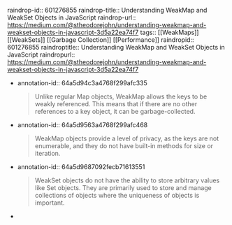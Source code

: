 raindrop-id:: 601276855
raindrop-title:: Understanding WeakMap and WeakSet Objects in JavaScript
raindrop-url:: https://medium.com/@stheodorejohn/understanding-weakmap-and-weakset-objects-in-javascript-3d5a22ea74f7
tags:: [[WeakMaps]] [[WeakSets]] [[Garbage Collection]] [[Performance]]
raindropid:: 601276855
raindroptitle:: Understanding WeakMap and WeakSet Objects in JavaScript
raindropurl:: https://medium.com/@stheodorejohn/understanding-weakmap-and-weakset-objects-in-javascript-3d5a22ea74f7

- annotation-id:: 64a5d94c3a4768f299afc335
  > Unlike regular Map objects, WeakMap allows the keys to be weakly referenced. This means that if there are no other references to a key object, it can be garbage-collected.
- annotation-id:: 64a5d9563a4768f299afc468
  > WeakMap objects provide a level of privacy, as the keys are not enumerable, and they do not have built-in methods for size or iteration.
- annotation-id:: 64a5d9687092fecb71613551
  > WeakSet objects do not have the ability to store arbitrary values like Set objects. They are primarily used to store and manage collections of objects where the uniqueness of objects is important.
-